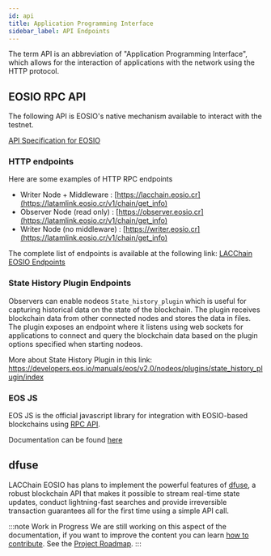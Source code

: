 ```yaml
---
id: api
title: Application Programming Interface
sidebar_label: API Endpoints
---
```


The term API is an abbreviation of "Application Programming Interface", which allows for the interaction of applications with the network using the HTTP protocol.

## EOSIO RPC API 

The following API is EOSIO's native mechanism available to interact with the testnet.

[API Specification for EOSIO](https://developers.eos.io/manuals/eos/latest/nodeos/plugins/chain_api_plugin/api-reference/index)

### HTTP endpoints

Here are some examples of HTTP RPC endpoints

> 
  - Writer Node + Middleware : [https://lacchain.eosio.cr](https://latamlink.eosio.cr/v1/chain/get_info) 
  - Observer Node (read only) : [https://observer.eosio.cr](https://latamlink.eosio.cr/v1/chain/get_info)
  - Writer Node (no middleware) : [https://writer.eosio.cr](https://latamlink.eosio.cr/v1/chain/get_info) 

The complete list of endpoints is available at the following link: [LACChain EOSIO Endpoints](https://dashboard.latamlink.io/endpoints)

### State History Plugin Endpoints 
Observers can enable nodeos `State_history_plugin` which is useful for capturing historical data on the state of the blockchain. The plugin receives blockchain data from other connected nodes and stores the data in files. The plugin exposes an endpoint where it listens using web sockets for applications to connect and query the blockchain data based on the plugin options specified when starting nodeos.

More about State History Plugin in this link: https://developers.eos.io/manuals/eos/v2.0/nodeos/plugins/state_history_plugin/index

### EOS JS

EOS JS is the official javascript library for integration with EOSIO-based blockchains using [RPC API](https://developers.eos.io/eosio-nodeos/reference).

Documentation can be found [here](https://eosio.github.io/eosjs)

## dfuse 	 

LACChain EOSIO has plans to implement the powerful features of [dfuse](https://www.dfuse.io/en), a robust blockchain API that makes it possible to stream real-time state updates, conduct lightning-fast searches and provide irreversible transaction guarantees all for the first time using a simple API call.

:::note Work in Progress
We are still working on this aspect of the documentation, if you want to improve the content you can learn [how to contribute](../guides/contribute). See the [Project Roadmap](../roadmap).
:::